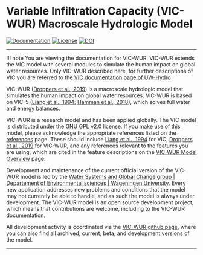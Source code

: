 # Variable Infiltration Capacity (VIC-WUR) Macroscale Hydrologic Model

[![Documentation](https://readthedocs.org/projects/vicwur/badge/?version=latest)](http://vicwur.readthedocs.org/en/latest/) [![License](https://img.shields.io/badge/license-GPLv2-blue.svg)](https://raw.githubusercontent.com/UW-Hydro/VIC/master/LICENSE.txt) [![DOI](https://zenodo.org/badge/7766/BramDr/VIC.svg)](https://zenodo.org/badge/latestdoi/7766/BramDr/VIC)

----------

!!! note
    You are viewing the documentation for VIC-WUR. VIC-WUR extends the VIC model with several modules to simulate the human impact on global water resources. Only VIC-WUR described here, for further descriptions of VIC you are referred to the [VIC documentation page of UW-Hydro](http://vic.readthedocs.io/)

VIC-WUR ([Droppers et al., 2019](Documentation/References_vicwur.md)) is a macroscale hydrologic model that simulates the human impact on global water resources. VIC-WUR is based on VIC-5 ([Liang et al., 1994](Documentation/References_vicwur.md); [Hamman et al., 2018](Documentation/References_vicwur.md)), which solves full water and energy balances. 

VIC-WUR is a research model and has been applied globally. The VIC model is distributed under the [GNU GPL v2.0](http://www.gnu.org/licenses/gpl-2.0.html) license. If you make use of this model, please acknowledge the appropriate references listed on the [references](Documentation/References_vicwur.md) page. These should include [Liang et al., 1994](Documentation/References_vicwur.md) for VIC, [Droppers et al., 2019](Documentation/References_vicwur.md) for VIC-WUR, and any references relevant to the features you are using, which are cited in the feature descriptions on the [VIC-WUR Model Overview](Overview/ModelOverview_vicwur.md) page.

Development and maintenance of the current official version of the VIC-WUR model is led by the [Water Systems and Global Change group | Departement of Environmental sciences | Wageningen University](https://www.wur.nl/en/Research-Results/Chair-groups/Environmental-Sciences/Water-Systems-and-Global-Change-Group.htm). Every new application addresses new problems and conditions that the model may not currently be able to handle, and as such the model is always under development. The VIC-WUR model is an open source development project, which means that contributions are welcome, including to the VIC-WUR documentation.

All development activity is coordinated via the [VIC-WUR github page](https://github.com/wur-wsg/VIC), where you can also find all archived, current, beta, and development versions of the model.

-----
